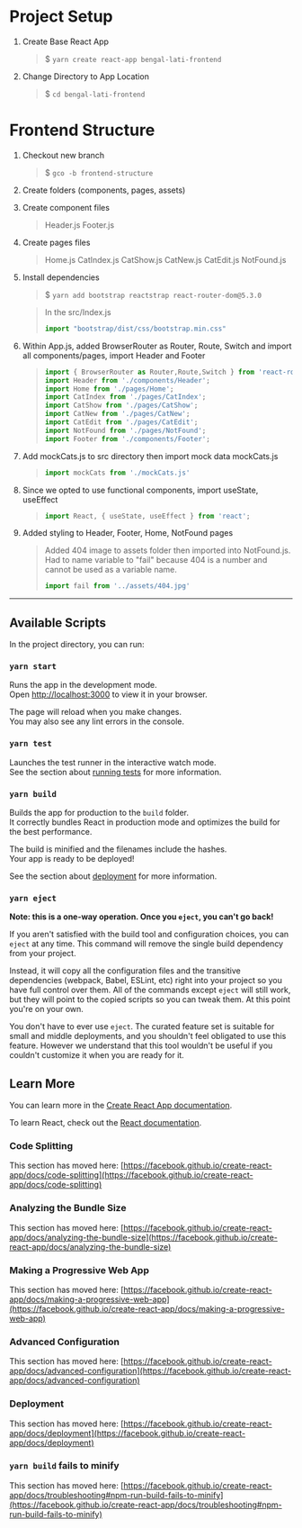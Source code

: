 # Project Setup

1. Create Base React App
   > $ ```yarn create react-app bengal-lati-frontend```
2. Change Directory to App Location
   > $ ```cd bengal-lati-frontend```

# Frontend Structure
1. Checkout new branch
   > $ ```gco -b frontend-structure```
2. Create folders (components, pages, assets)
3. Create component files
   > Header.js
   > Footer.js
4. Create pages files
   > Home.js
   > CatIndex.js
   > CatShow.js
   > CatNew.js
   > CatEdit.js
   > NotFound.js
5. Install dependencies
   > $ ```yarn add bootstrap reactstrap react-router-dom@5.3.0```

   > In the src/Index.js
   > ```javascript
   >import "bootstrap/dist/css/bootstrap.min.css"
   >```
6. Within App.js, added BrowserRouter as Router, Route, Switch and import all components/pages, import Header and Footer
   
   > ```javascript
   > import { BrowserRouter as Router,Route,Switch } from 'react-router-dom';
   > import Header from './components/Header';
   > import Home from './pages/Home';
   > import CatIndex from './pages/CatIndex';
   > import CatShow from './pages/CatShow';
   > import CatNew from './pages/CatNew';
   > import CatEdit from './pages/CatEdit';
   > import NotFound from './pages/NotFound';
   > import Footer from './components/Footer';
   >```

7. Add mockCats.js to src directory then import mock data mockCats.js
   >```javascript
   > import mockCats from './mockCats.js'
   >```
8. Since we opted to use functional components, import useState, useEffect
   >```javascript
   > import React, { useState, useEffect } from 'react';
   >```
9. Added styling to Header, Footer, Home, NotFound pages
   > Added 404 image to assets folder then imported into NotFound.js. Had to name variable to "fail" because 404 is a number and cannot be used as a variable name.
   >```javascript
   > import fail from '../assets/404.jpg'
   >```

---
<!-- Boilerplate Below This Line -->
## Available Scripts

In the project directory, you can run:

### `yarn start`

Runs the app in the development mode.\
Open [http://localhost:3000](http://localhost:3000) to view it in your browser.

The page will reload when you make changes.\
You may also see any lint errors in the console.

### `yarn test`

Launches the test runner in the interactive watch mode.\
See the section about [running tests](https://facebook.github.io/create-react-app/docs/running-tests) for more information.

### `yarn build`

Builds the app for production to the `build` folder.\
It correctly bundles React in production mode and optimizes the build for the best performance.

The build is minified and the filenames include the hashes.\
Your app is ready to be deployed!

See the section about [deployment](https://facebook.github.io/create-react-app/docs/deployment) for more information.

### `yarn eject`

**Note: this is a one-way operation. Once you `eject`, you can't go back!**

If you aren't satisfied with the build tool and configuration choices, you can `eject` at any time. This command will remove the single build dependency from your project.

Instead, it will copy all the configuration files and the transitive dependencies (webpack, Babel, ESLint, etc) right into your project so you have full control over them. All of the commands except `eject` will still work, but they will point to the copied scripts so you can tweak them. At this point you're on your own.

You don't have to ever use `eject`. The curated feature set is suitable for small and middle deployments, and you shouldn't feel obligated to use this feature. However we understand that this tool wouldn't be useful if you couldn't customize it when you are ready for it.

## Learn More

You can learn more in the [Create React App documentation](https://facebook.github.io/create-react-app/docs/getting-started).

To learn React, check out the [React documentation](https://reactjs.org/).

### Code Splitting

This section has moved here: [https://facebook.github.io/create-react-app/docs/code-splitting](https://facebook.github.io/create-react-app/docs/code-splitting)

### Analyzing the Bundle Size

This section has moved here: [https://facebook.github.io/create-react-app/docs/analyzing-the-bundle-size](https://facebook.github.io/create-react-app/docs/analyzing-the-bundle-size)

### Making a Progressive Web App

This section has moved here: [https://facebook.github.io/create-react-app/docs/making-a-progressive-web-app](https://facebook.github.io/create-react-app/docs/making-a-progressive-web-app)

### Advanced Configuration

This section has moved here: [https://facebook.github.io/create-react-app/docs/advanced-configuration](https://facebook.github.io/create-react-app/docs/advanced-configuration)

### Deployment

This section has moved here: [https://facebook.github.io/create-react-app/docs/deployment](https://facebook.github.io/create-react-app/docs/deployment)

### `yarn build` fails to minify

This section has moved here: [https://facebook.github.io/create-react-app/docs/troubleshooting#npm-run-build-fails-to-minify](https://facebook.github.io/create-react-app/docs/troubleshooting#npm-run-build-fails-to-minify)
